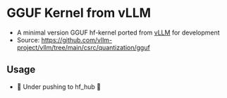# GGUF Kernel from vLLM
- A minimal version GGUF hf-kernel ported from [vLLM](https://github.com/vllm-project/vllm) for development
- Source: https://github.com/vllm-project/vllm/tree/main/csrc/quantization/gguf

## Usage
- :construction: Under pushing to hf_hub :construction:
